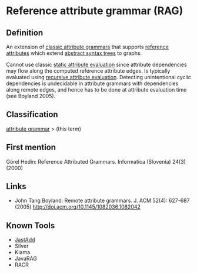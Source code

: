 # Reference attribute grammar (RAG)

## Definition
An extension of [classic attribute grammars](classic_attribute_grammars.md) that supports [reference attributes](reference_attribute.md) which extend [abstract syntax trees](abstract_syntax_tree.md) to graphs.

Cannot use classic [static attribute evaluation](static_attribute_evaluation.md) since attribute dependencies may flow along the computed reference attribute edges. Is typically evaluated using [recursive attribute evaluation](recursive_attribute_evaluation.md). Detecting unintentional cyclic dependencies is undecidable in attribute grammars with dependencies along remote edges, and hence has to be done at attribute evaluation time (see Boyland 2005).

## Classification
[attribute grammar](attribute_grammar.md) \> (this term)

## First mention
Görel Hedin: Reference Attributed Grammars. Informatica (Slovenia) 24(3) (2000)

## Links
* John Tang Boyland: Remote attribute grammars. J. ACM 52(4): 627-687 (2005) http://doi.acm.org/10.1145/1082036.1082042

## Known Tools
* [JastAdd](http://jastadd.org)
* Silver
* Kiama
* JavaRAG
* RACR

